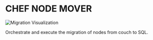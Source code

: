 # CHEF NODE MOVER #

![Migration Visualization](http://images.memegenerator.net/instances/400x/10601974.jpg)

Orchestrate and execute the migration of nodes from couch to SQL.

